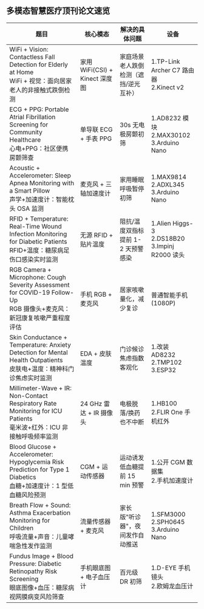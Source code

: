 ## 多模态智慧医疗顶刊论文速览

| 题目 | 核心模态 | 解决的具体问题 | 设备 |
|---|---|---|---|
| WiFi + Vision: Contactless Fall Detection for Elderly at Home<br>WiFi + 视觉：面向居家老人的非接触式跌倒检测 | 家用 WiFi(CSI) + Kinect 深度图 | 家庭场景老人跌倒检测（遮挡/逆光互补） | 1.TP-Link Archer C7 路由器<br>2.Kinect v2 |
| ECG + PPG: Portable Atrial Fibrillation Screening for Community Healthcare<br>心电+PPG：社区便携房颤筛查 | 单导联 ECG + 手表 PPG | 30s 无电极房颤初筛 | 1.AD8232 模块<br>2.MAX30102<br>3.Arduino Nano |
| Acoustic + Accelerometer: Sleep Apnea Monitoring with a Smart Pillow<br>声学+加速度计：智能枕头 OSA 监测 | 麦克风 + 三轴加速度计 | 家用睡眠呼吸暂停初筛 | 1.MAX9814<br>2.ADXL345<br>3.Arduino Nano |
| RFID + Temperature: Real-Time Wound Infection Monitoring for Diabetic Patients<br>RFID+温度：糖尿病足伤口感染实时监测 | 无源 RFID + 贴片温度 | 阻抗/温度双指标提前 1-2 天预警感染 | 1.Alien Higgs-3<br>2.DS18B20<br>3.Impinj R2000 读头 |
| RGB Camera + Microphone: Cough Severity Assessment for COVID-19 Follow-Up<br>RGB 摄像头+麦克风：新冠康复咳嗽严重程度评估 | 手机 RGB + 麦克风 | 居家咳嗽量化，减少复诊 | 普通智能手机(1080P) |
| Skin Conductance + Temperature: Anxiety Detection for Mental Health Outpatients<br>皮肤电+温度：精神科门诊焦虑实时监测 | EDA + 皮肤温度 | 门诊候诊焦虑指数客观化 | 1.改装 AD8232<br>2.TMP102<br>3.ESP32 |
| Millimeter-Wave + IR: Non-Contact Respiratory Rate Monitoring for ICU Patients<br>毫米波+红外：ICU 非接触呼吸频率监测 | 24 GHz 雷达 + IR 摄像头 | 电极脱落/换药也不中断 | 1.HB100<br>2.FLIR One 手机红外 |
| Blood Glucose + Accelerometer: Hypoglycemia Risk Prediction for Type 1 Diabetics<br>血糖+加速度计：1 型低血糖风险预测 | CGM + 运动传感器 | 运动诱发低血糖提前 15 min 预警 | 1.公开 CGM 数据集<br>2.手机加速度计 |
| Breath Flow + Sound: Asthma Exacerbation Monitoring for Children<br>呼吸流量+声音：儿童哮喘急性发作监测 | 流量传感器 + 麦克风 | 家长版"听诊器"，夜间发作自动推送 | 1.SFM3000<br>2.SPH0645<br>3.Arduino Nano |
| Fundus Image + Blood Pressure: Diabetic Retinopathy Risk Screening<br>眼底图像+血压：糖尿病视网膜病变风险筛查 | 手机眼底图 + 电子血压计 | 百元级 DR 初筛 | 1.D-EYE 手机镜头<br>2.欧姆龙血压计 |
